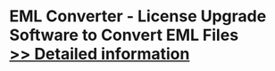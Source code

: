 # EML Converter - License Upgrade<br />Software to Convert EML Files<br />[>> Detailed information](https://secure.shareit.com/shareit/product.html?productid=300860949&affiliateid=200057808)